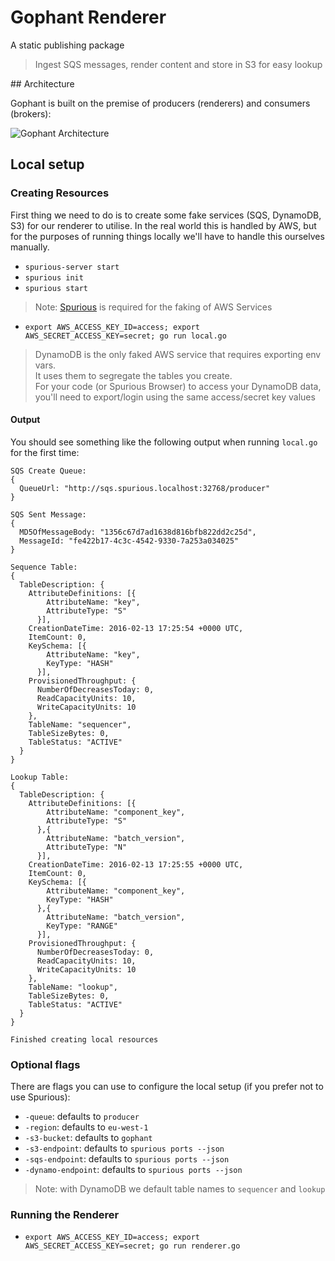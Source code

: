 # Gophant Renderer

A static publishing package

> Ingest SQS messages, render content and store in S3 for easy lookup

## Architecture

Gophant is built on the premise of producers (renderers) and consumers (brokers):

![Gophant Architecture](https://cloud.githubusercontent.com/assets/180050/13029403/4cfb12f4-d283-11e5-9958-d996b6cb97ab.png)

## Local setup

### Creating Resources

First thing we need to do is to create some fake services (SQS, DynamoDB, S3) for our renderer to utilise. In the real world this is handled by AWS, but for the purposes of running things locally we'll have to handle this ourselves manually.

- `spurious-server start`
- `spurious init`
- `spurious start`

> Note: [Spurious](https://github.com/spurious-io/spurious) is required for the faking of AWS Services

- `export AWS_ACCESS_KEY_ID=access; export AWS_SECRET_ACCESS_KEY=secret; go run local.go`

> DynamoDB is the only faked AWS service that requires exporting env vars.  
> It uses them to segregate the tables you create.  
> For your code (or Spurious Browser) to access your DynamoDB data,  
> you'll need to export/login using the same access/secret key values

#### Output

You should see something like the following output when running `local.go` for the first time:

```
SQS Create Queue:
{
  QueueUrl: "http://sqs.spurious.localhost:32768/producer"
}

SQS Sent Message:
{
  MD5OfMessageBody: "1356c67d7ad1638d816bfb822dd2c25d",
  MessageId: "fe422b17-4c3c-4542-9330-7a253a034025"
}

Sequence Table:
{
  TableDescription: {
    AttributeDefinitions: [{
        AttributeName: "key",
        AttributeType: "S"
      }],
    CreationDateTime: 2016-02-13 17:25:54 +0000 UTC,
    ItemCount: 0,
    KeySchema: [{
        AttributeName: "key",
        KeyType: "HASH"
      }],
    ProvisionedThroughput: {
      NumberOfDecreasesToday: 0,
      ReadCapacityUnits: 10,
      WriteCapacityUnits: 10
    },
    TableName: "sequencer",
    TableSizeBytes: 0,
    TableStatus: "ACTIVE"
  }
}

Lookup Table:
{
  TableDescription: {
    AttributeDefinitions: [{
        AttributeName: "component_key",
        AttributeType: "S"
      },{
        AttributeName: "batch_version",
        AttributeType: "N"
      }],
    CreationDateTime: 2016-02-13 17:25:55 +0000 UTC,
    ItemCount: 0,
    KeySchema: [{
        AttributeName: "component_key",
        KeyType: "HASH"
      },{
        AttributeName: "batch_version",
        KeyType: "RANGE"
      }],
    ProvisionedThroughput: {
      NumberOfDecreasesToday: 0,
      ReadCapacityUnits: 10,
      WriteCapacityUnits: 10
    },
    TableName: "lookup",
    TableSizeBytes: 0,
    TableStatus: "ACTIVE"
  }
}

Finished creating local resources
```

### Optional flags

There are flags you can use to configure the local setup (if you prefer not to use Spurious):

- `-queue`: defaults to `producer`
- `-region`: defaults to `eu-west-1`
- `-s3-bucket`: defaults to `gophant`
- `-s3-endpoint`: defaults to `spurious ports --json`
- `-sqs-endpoint`: defaults to `spurious ports --json`
- `-dynamo-endpoint`: defaults to `spurious ports --json`

> Note: with DynamoDB we default table names to `sequencer` and `lookup` 

### Running the Renderer

- `export AWS_ACCESS_KEY_ID=access; export AWS_SECRET_ACCESS_KEY=secret; go run renderer.go`
